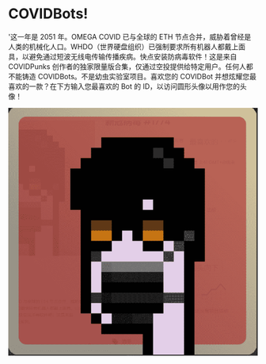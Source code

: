 # COVIDBots!

'这一年是 2051 年。OMEGA COVID 已与全球的 ETH 节点合并，威胁着曾经是人类的机械化人口。WHDO（世界硬盘组织）已强制要求所有机器人都戴上面具，以避免通过短波无线电传输传播疾病。快点安装防病毒软件！这是来自 COVIDPunks 创作者的独家限量版合集，仅通过空投提供给特定用户。任何人都不能铸造 COVIDBots。不是幼虫实验室项目。喜欢您的 COVIDBot 并想炫耀您最喜欢的一款？在下方输入您最喜欢的 Bot 的 ID，以访问圆形头像以用作您的头像！

![nft](1.png)


